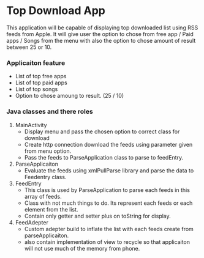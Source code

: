 # Top Download App

This application will be capable of displaying top downloaded list using RSS feeds from Apple. It will give user the option to chose from free app / Paid apps / Songs from the menu with also the option to chose amount of result between 25 or 10. 

### Applicaiton feature

* List of top free apps
* List of top paid apps
* List of top songs
* Option to chose amoung to result. (25 / 10)

### Java classes and there roles

1. MainActivity
	- Display menu and pass the chosen option to correct class for download
	- Create http connection download the feeds using parameter given from menu option.
	- Pass the feeds to ParseApplication class to parse to feedEntry.
2. ParseApplicaiton
	- Evaluate the feeds using xmlPullParse library and parse the data to Feedentry class.
3. FeedEntry
	- This class is used by ParseApplication to parse each feeds in this array of feeds.
	- Class with not much things to do. Its represent each feeds or each element from the list.
	- Contain only getter and setter plus on toString for display.
4. FeedAdepter
	- Custom adepter build to inflate the list with each feeds create from parseApplicaiton.
	- also contain implementation of view to recycle so that applicaiton will not use much of the memory from phone. 

